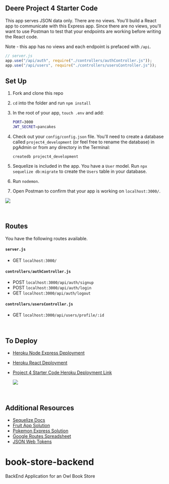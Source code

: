 ## Deere Project 4 Starter Code

This app serves JSON data only. There are no views. You'll build a React app to communicate with this Express app. Since there are no views, you'll want to use Postman to test that your endpoints are working before writing the React code.

Note - this app has no views and each endpoint is prefaced with `/api`.

```js
// server.js
app.use("/api/auth", require("./controllers/authController.js"));
app.use("/api/users", require("./controllers/usersController.js"));
```

## Set Up

1. Fork and clone this repo
1. `cd` into the folder and run `npm install`
1. In the root of your app, `touch .env` and add:

   ```bash
   PORT=3000
   JWT_SECRET=pancakes
   ```

1. Check out your `config/config.json` file. You'll need to create a database called `project4_development` (or feel free to rename the database) in pgAdmin or from any directory in the Terminal:

   ```
   createdb project4_development
   ```

1. Sequelize is included in the app. You have a `User` model. Run `npx sequelize db:migrate` to create the `Users` table in your database.

1. Run `nodemon`.
1. Open Postman to confirm that your app is working on `localhost:3000/`.

![](https://i.imgur.com/VEkRBk9.png)

<br>

## Routes

You have the following routes available.

#### `server.js`

- GET `localhost:3000/`

#### `controllers/authController.js`

- POST `localhost:3000/api/auth/signup`
- POST `localhost:3000/api/auth/login`
- GET `localhost:3000/api/auth/logout`

#### `controllers/usersController.js`

- GET `localhost:3000/api/users/profile/:id`

<br>

## To Deploy

- [Heroku Node Express Deployment](https://git.generalassemb.ly/jdr-0622/node-express-heroku-deployment)
- [Heroku React Deployment](https://blog.heroku.com/deploying-react-with-zero-configuration#create-and-deploy-a-react-app-in-two-minutes)
- [Project 4 Starter Code Heroku Deployment Link](https://deere-project4-express.herokuapp.com/)

  ![](https://i.imgur.com/hy2jymA.png)

<br>

## Additional Resources

- [Sequelize Docs](https://sequelize.org/master/)
- [Fruit App Solution](https://git.generalassemb.ly/jdr-0622/fruit-app-in-class)
- [Pokemon Express Solution](https://git.generalassemb.ly/jdr-0622/pokemon-express-sequelize6)
- [Google Routes Spreadsheet](https://docs.google.com/spreadsheets/d/14-LHKXLtEkp_vKEz3qSKjREnrmSyzQ9fimTlmrPsZsQ/edit#gid=0)
- [JSON Web Tokens](https://jwt.io/)
# book-store-backend
BackEnd Application for an Owl Book Store
